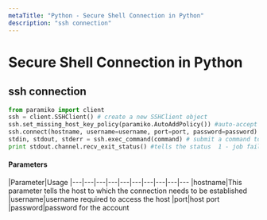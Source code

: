 ```yaml
---
metaTitle: "Python - Secure Shell Connection in Python"
description: "ssh connection"
---
```


# Secure Shell Connection in Python



## ssh connection


```py
from paramiko import client
ssh = client.SSHClient() # create a new SSHClient object
ssh.set_missing_host_key_policy(paramiko.AutoAddPolicy()) #auto-accept unknown host keys
ssh.connect(hostname, username=username, port=port, password=password) #connect with a host
stdin, stdout, stderr = ssh.exec_command(command) # submit a command to ssh
print stdout.channel.recv_exit_status() #tells the status  1 - job failed

```



#### Parameters


|Parameter|Usage
|---|---|---|---|---|---|---|---|---|---
|hostname|This parameter tells the host to which the connection needs to be established
|username|username required to access the host
|port|host port
|password|password for the account

